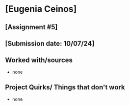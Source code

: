 # [Eugenia Ceinos]
## [Assignment #5]
## [Submission date: 10/07/24]
## Worked with/sources 
* none
## Project Quirks/ Things that don't work
* none
